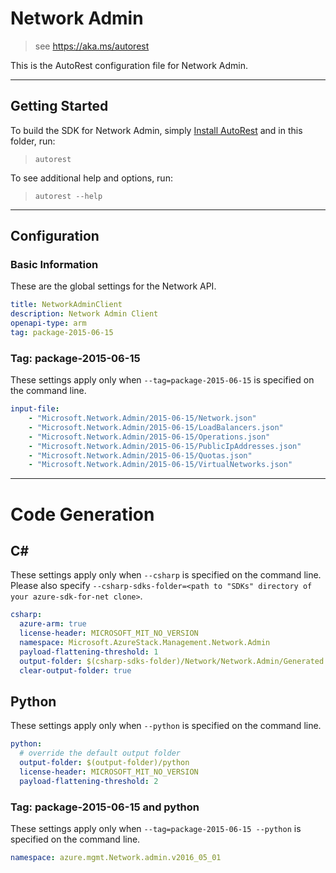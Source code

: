 # Network Admin
    
> see https://aka.ms/autorest

This is the AutoRest configuration file for Network Admin.

---
## Getting Started 
To build the SDK for Network Admin, simply [Install AutoRest](https://aka.ms/autorest/install) and in this folder, run:

> `autorest`

To see additional help and options, run:

> `autorest --help`
---

## Configuration

### Basic Information 
These are the global settings for the Network API.

``` yaml
title: NetworkAdminClient
description: Network Admin Client
openapi-type: arm
tag: package-2015-06-15
```

### Tag: package-2015-06-15

These settings apply only when `--tag=package-2015-06-15` is specified on the command line.

``` yaml $(tag) == 'package-2015-06-15'
input-file:
    - "Microsoft.Network.Admin/2015-06-15/Network.json"
    - "Microsoft.Network.Admin/2015-06-15/LoadBalancers.json"
    - "Microsoft.Network.Admin/2015-06-15/Operations.json"
    - "Microsoft.Network.Admin/2015-06-15/PublicIpAddresses.json"
    - "Microsoft.Network.Admin/2015-06-15/Quotas.json"
    - "Microsoft.Network.Admin/2015-06-15/VirtualNetworks.json"
```

---
# Code Generation

## C# 

These settings apply only when `--csharp` is specified on the command line.
Please also specify `--csharp-sdks-folder=<path to "SDKs" directory of your azure-sdk-for-net clone>`.

``` yaml $(csharp)
csharp:
  azure-arm: true
  license-header: MICROSOFT_MIT_NO_VERSION
  namespace: Microsoft.AzureStack.Management.Network.Admin
  payload-flattening-threshold: 1
  output-folder: $(csharp-sdks-folder)/Network/Network.Admin/Generated
  clear-output-folder: true
```

## Python

These settings apply only when `--python` is specified on the command line.

``` yaml $(python)
python:
  # override the default output folder
  output-folder: $(output-folder)/python
  license-header: MICROSOFT_MIT_NO_VERSION
  payload-flattening-threshold: 2
```

### Tag: package-2015-06-15 and python

These settings apply only when `--tag=package-2015-06-15 --python` is specified on the command line.

``` yaml $(tag) == 'package-2015-06-15' && $(python)
namespace: azure.mgmt.Network.admin.v2016_05_01
```
